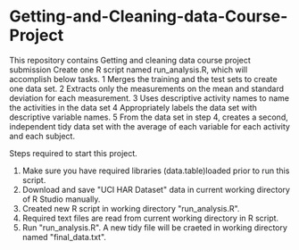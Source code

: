 Getting-and-Cleaning-data-Course-Project
========================================

This repository contains Getting and cleaning data course project submission
Create one R script named run_analysis.R, which will accomplish below tasks.
1 Merges the training and the test sets to create one data set.
2 Extracts only the measurements on the mean and standard deviation for each measurement.
3 Uses descriptive activity names to name the activities in the data set
4 Appropriately labels the data set with descriptive variable names. 
5 From the data set in step 4, creates a second, independent tidy data set with the average of each variable for each activity and each subject.

Steps required to start this project.
1. Make sure you have required libraries (data.table)loaded prior to run this script.
2. Download and save "UCI HAR Dataset" data in current working directory of R Studio manually.
3. Created new R script in working directory "run_analysis.R".
4. Required text files are read from current working directory in R script.
5. Run "run_analysis.R". A new tidy file will be craeted in working directory named "final_data.txt".


